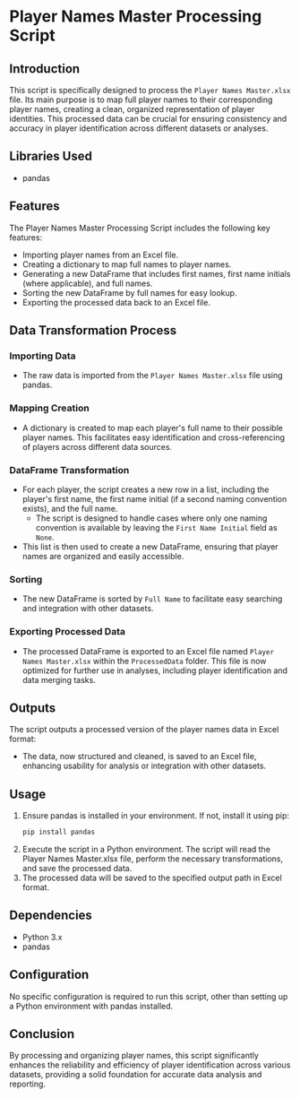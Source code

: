 # Player Names Master Processing Script

## Introduction

This script is specifically designed to process the `Player Names Master.xlsx` file. Its main purpose is to map full player names to their corresponding player names, creating a clean, organized representation of player identities. This processed data can be crucial for ensuring consistency and accuracy in player identification across different datasets or analyses.

## Libraries Used

- pandas

## Features

The Player Names Master Processing Script includes the following key features:
- Importing player names from an Excel file.
- Creating a dictionary to map full names to player names.
- Generating a new DataFrame that includes first names, first name initials (where applicable), and full names.
- Sorting the new DataFrame by full names for easy lookup.
- Exporting the processed data back to an Excel file.

## Data Transformation Process

### Importing Data

- The raw data is imported from the `Player Names Master.xlsx` file using pandas.

### Mapping Creation

- A dictionary is created to map each player's full name to their possible player names. This facilitates easy identification and cross-referencing of players across different data sources.

### DataFrame Transformation

- For each player, the script creates a new row in a list, including the player's first name, the first name initial (if a second naming convention exists), and the full name.
  - The script is designed to handle cases where only one naming convention is available by leaving the `First Name Initial` field as `None`.
- This list is then used to create a new DataFrame, ensuring that player names are organized and easily accessible.

### Sorting

- The new DataFrame is sorted by `Full Name` to facilitate easy searching and integration with other datasets.

### Exporting Processed Data

- The processed DataFrame is exported to an Excel file named `Player Names Master.xlsx` within the `ProcessedData` folder. This file is now optimized for further use in analyses, including player identification and data merging tasks.

## Outputs

The script outputs a processed version of the player names data in Excel format:
- The data, now structured and cleaned, is saved to an Excel file, enhancing usability for analysis or integration with other datasets.

## Usage

1. Ensure pandas is installed in your environment. If not, install it using pip:
   ```bash
   pip install pandas
2. Execute the script in a Python environment. The script will read the Player Names Master.xlsx file, perform the necessary transformations, and save the processed data.
3. The processed data will be saved to the specified output path in Excel format.

## Dependencies
- Python 3.x
- pandas

## Configuration
No specific configuration is required to run this script, other than setting up a Python environment with pandas installed.

## Conclusion
By processing and organizing player names, this script significantly enhances the reliability and efficiency of player identification across various datasets, providing a solid foundation for accurate data analysis and reporting.
